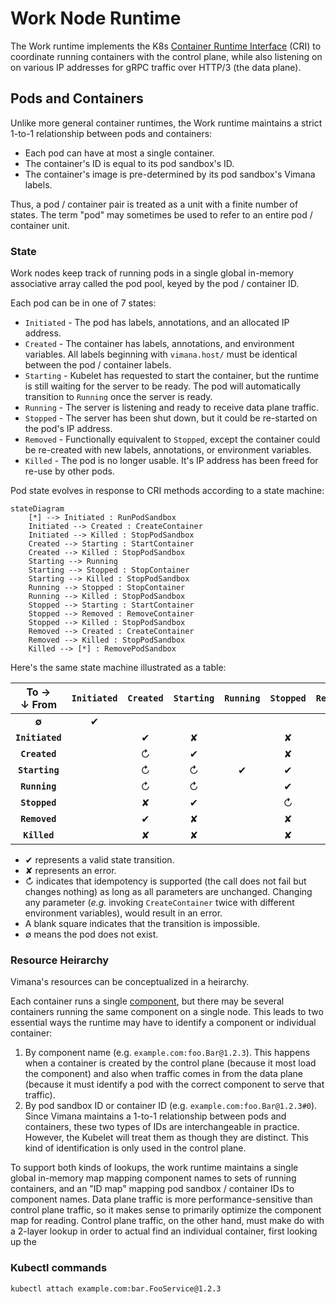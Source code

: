 # Work Node Runtime

The Work runtime implements the K8s [Container Runtime Interface] (CRI)
to coordinate running containers with the control plane,
while also listening on on various IP addresses
for gRPC traffic over HTTP/3 (the data plane).

[Container Runtime Interface]: https://kubernetes.io/docs/concepts/architecture/cri/

## Pods and Containers

Unlike more general container runtimes,
the Work runtime maintains a strict 1-to-1 relationship between pods and containers:

- Each pod can have at most a single container.
- The container's ID is equal to its pod sandbox's ID.
- The container's image is pre-determined by its pod sandbox's Vimana labels.

Thus, a pod / container pair is treated as a unit with a finite number of states.
The term "pod" may sometimes be used to refer to an entire pod / container unit.

### State

Work nodes keep track of running pods
in a single global in-memory associative array called the pod pool,
keyed by the pod / container ID.

Each pod can be in one of 7 states:

- `Initiated` - The pod has labels, annotations, and an allocated IP address.
- `Created` - The container has labels, annotations, and environment variables.
  All labels beginning with `vimana.host/` must be identical between the pod / container labels.
- `Starting` - Kubelet has requested to start the container,
  but the runtime is still waiting for the server to be ready.
  The pod will automatically transition to `Running` once the server is ready.
- `Running` - The server is listening and ready to receive data plane traffic.
- `Stopped` - The server has been shut down,
  but it could be re-started on the pod's IP address.
- `Removed` - Functionally equivalent to `Stopped`,
  except the container could be re-created
  with new labels, annotations, or environment variables.
- `Killed` - The pod is no longer usable.
  It's IP address has been freed for re-use by other pods.

Pod state evolves in response to CRI methods according to a state machine:

```mermaid
stateDiagram
    [*] --> Initiated : RunPodSandbox
    Initiated --> Created : CreateContainer
    Initiated --> Killed : StopPodSandbox
    Created --> Starting : StartContainer
    Created --> Killed : StopPodSandbox
    Starting --> Running
    Starting --> Stopped : StopContainer
    Starting --> Killed : StopPodSandbox
    Running --> Stopped : StopContainer
    Running --> Killed : StopPodSandbox
    Stopped --> Starting : StartContainer
    Stopped --> Removed : RemoveContainer
    Stopped --> Killed : StopPodSandbox
    Removed --> Created : CreateContainer
    Removed --> Killed : StopPodSandbox
    Killed --> [*] : RemovePodSandbox
```

Here's the same state machine illustrated as a table:

| To →<br />↓ From | `Initiated` | `Created` | `Starting` | `Running` | `Stopped` | `Removed` | `Killed` | ∅ |
|:----------------:|:-----------:|:---------:|:----------:|:---------:|:---------:|:---------:|:--------:|:-:|
|      **∅**       |      ✔      |           |            |           |           |           |          |   |
| **`Initiated`**  |             |     ✔     |     ✘      |           |     ✘     |     ✘     |    ✔     | ✘ |
|  **`Created`**   |             |     ↻     |     ✔      |           |     ✘     |     ✘     |    ✔     | ✘ |
|  **`Starting`**  |             |     ↻     |     ↻      |     ✔     |     ✔     |     ✘     |    ✔     | ✘ |
|  **`Running`**   |             |     ↻     |     ↻      |           |     ✔     |     ✘     |    ✔     | ✘ |
|  **`Stopped`**   |             |     ✘     |     ✔      |           |     ↻     |     ✔     |    ✔     | ✘ |
|  **`Removed`**   |             |     ✔     |     ✘      |           |     ✘     |     ↻     |    ✔     | ✘ |
|   **`Killed`**   |             |     ✘     |     ✘      |           |     ✘     |     ✘     |    ↻     | ✔ |

- ✔ represents a valid state transition.
- ✘ represents an error.
- ↻ indicates that idempotency is supported (the call does not fail but changes nothing)
  as long as all parameters are unchanged.
  Changing any parameter
  (*e.g.* invoking `CreateContainer` twice with different environment variables),
  would result in an error.
- A blank square indicates that the transition is impossible.
- ∅ means the pod does not exist.

### Resource Heirarchy

Vimana's resources can be conceptualized in a heirarchy.

Each container runs a single [component](/docs/glossary.md#component),
but there may be several containers running the same component on a single node.
This leads to two essential ways
the runtime may have to identify a component or individual container:

1. By component name (e.g. `example.com:foo.Bar@1.2.3`).
   This happens when a container is created by the control plane
   (because it most load the component)
   and also when traffic comes in from the data plane
   (because it must identify a pod with the correct component
   to serve that traffic).
2. By pod sandbox ID or container ID (e.g. `example.com:foo.Bar@1.2.3#0`).
   Since Vimana maintains a 1-to-1 relationship between pods and containers,
   these two types of IDs are interchangeable in practice.
   However, the Kubelet will treat them as though they are distinct.
   This kind of identification is only used in the control plane.

To support both kinds of lookups,
the work runtime maintains a single global in-memory map
mapping component names to sets of running containers,
and an "ID map" mapping pod sandbox / container IDs to component names.
Data plane traffic is more performance-sensitive than control plane traffic,
so it makes sense to primarily optimize the component map for reading.
Control plane traffic, on the other hand,
must make do with a 2-layer lookup in order to actual find an individual container,
first looking up the 

### Kubectl commands

```bash
kubectl attach example.com:bar.FooService@1.2.3
```
